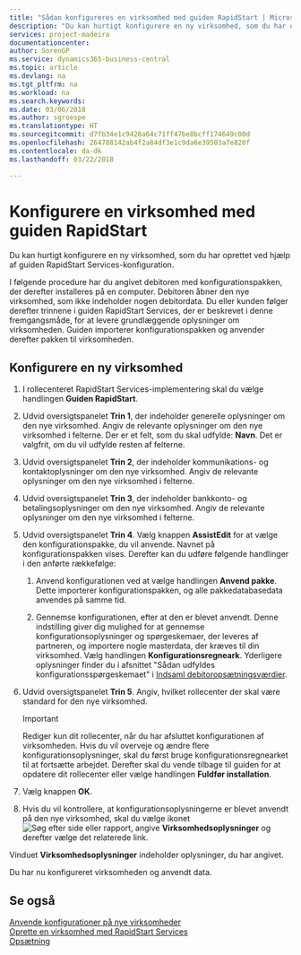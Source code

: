 ```yaml
---
title: "Sådan konfigureres en virksomhed med guiden RapidStart | Microsoft Docs"
description: "Du kan hurtigt konfigurere en ny virksomhed, som du har oprettet ved hjælp af guiden RapidStart Services-konfiguration."
services: project-madeira
documentationcenter: 
author: SorenGP
ms.service: dynamics365-business-central
ms.topic: article
ms.devlang: na
ms.tgt_pltfrm: na
ms.workload: na
ms.search.keywords: 
ms.date: 03/06/2018
ms.author: sgroespe
ms.translationtype: HT
ms.sourcegitcommit: d7fb34e1c9428a64c71ff47be8bcff174649c00d
ms.openlocfilehash: 264788142ab4f2a84df3e1c9da6e39503a7e820f
ms.contentlocale: da-dk
ms.lasthandoff: 03/22/2018

---
```

# <a name="configure-a-company-with-the-rapidstart-wizard"></a>Konfigurere en virksomhed med guiden RapidStart
Du kan hurtigt konfigurere en ny virksomhed, som du har oprettet ved hjælp af guiden RapidStart Services-konfiguration.

I følgende procedure har du angivet debitoren med konfigurationspakken, der derefter installeres på en computer. Debitoren åbner den nye virksomhed, som ikke indeholder nogen debitordata. Du eller kunden følger derefter trinnene i guiden RapidStart Services, der er beskrevet i denne fremgangsmåde, for at levere grundlæggende oplysninger om virksomheden. Guiden importerer konfigurationspakken og anvender derefter pakken til virksomheden.  

## <a name="to-configure-a-new-company"></a>Konfigurere en ny virksomhed  
1. I rollecenteret RapidStart Services-implementering skal du vælge handlingen **Guiden RapidStart**.  
2. Udvid oversigtspanelet **Trin 1**, der indeholder generelle oplysninger om den nye virksomhed. Angiv de relevante oplysninger om den nye virksomhed i felterne. Der er et felt, som du skal udfylde: **Navn**. Det er valgfrit, om du vil udfylde resten af felterne.  
3. Udvid oversigtspanelet **Trin 2**, der indeholder kommunikations- og kontaktoplysninger om den nye virksomhed. Angiv de relevante oplysninger om den nye virksomhed i felterne.
4. Udvid oversigtspanelet **Trin 3**, der indeholder bankkonto- og betalingsoplysninger om den nye virksomhed. Angiv de relevante oplysninger om den nye virksomhed i felterne.  
5. Udvid oversigtspanelet **Trin 4**. Vælg knappen **AssistEdit** for at vælge den konfigurationspakke, du vil anvende. Navnet på konfigurationspakken vises. Derefter kan du udføre følgende handlinger i den anførte rækkefølge:  

    1. Anvend konfigurationen ved at vælge handlingen **Anvend pakke**. Dette importerer konfigurationspakken, og alle pakkedatabasedata anvendes på samme tid.  

    2. Gennemse konfigurationen, efter at den er blevet anvendt. Denne indstilling giver dig mulighed for at gennemse konfigurationsoplysninger og spørgeskemaer, der leveres af partneren, og importere nogle masterdata, der kræves til din virksomhed. Vælg handlingen **Konfigurationsregneark**. Yderligere oplysninger finder du i afsnittet "Sådan udfyldes konfigurationsspørgeskemaet" i [Indsaml debitoropsætningsværdier](admin-gather-customer-setup-values.md).  

6. Udvid oversigtspanelet **Trin 5**. Angiv, hvilket rollecenter der skal være standard for den nye virksomhed.  

    > [!IMPORTANT]  
    >  Rediger kun dit rollecenter, når du har afsluttet konfigurationen af virksomheden. Hvis du vil overveje og ændre flere konfigurationsoplysninger, skal du først bruge konfigurationsregnearket til at fortsætte arbejdet. Derefter skal du vende tilbage til guiden for at opdatere dit rollecenter eller vælge handlingen **Fuldfør installation**.

7. Vælg knappen **OK**.  
8. Hvis du vil kontrollere, at konfigurationsoplysningerne er blevet anvendt på den nye virksomhed, skal du vælge ikonet ![Søg efter side eller rapport](media/ui-search/search_small.png "Ikonet Søg efter side eller rapport"), angive **Virksomhedsoplysninger** og derefter vælge det relaterede link.

Vinduet **Virksomhedsoplysninger** indeholder oplysninger, du har angivet.   

Du har nu konfigureret virksomheden og anvendt data.  

## <a name="see-also"></a>Se også  
[Anvende konfigurationer på nye virksomheder](admin-apply-configuration-to-new-companies.md)  
[Oprette en virksomhed med RapidStart Services](admin-set-up-a-company-with-rapidstart.md)  
[Opsætning](admin-setup-and-administration.md)

